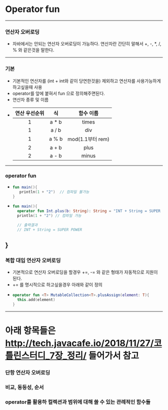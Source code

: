 # Operator fun
---
### 연산자 오버로딩
* 자바에서는 안되는 연산자 오버로딩이 가능하다. 연산자란 간단히 말해서 +, -, *, /, % 와 같은것을 말한다.
---
### 기본
* 기본적인 연산자를 (int + int와 같이 당연한것을) 제외하고 연산자를 사용가능하게 하고싶을때 사용
* operator를 앞에 붙혀서 fun 으로 정의해주면된다.
* 연산자 종류 및 이름
* |연산 우선순위|식|함수 이름|
  |:---:|:---:|:---:|
  |1|a * b|times|
  |1|a / b|div|
  |1|a % b|mod(1.1부터 rem)|
  |2|a + b|plus|
  |2|a - b|minus|
---
### operator fun
* ```kotlin
  fun main(){
     println(1 + "2")  // 컴파일 불가능 
  }
* ```kotlin
  fun main(){
    operator fun Int.plus(b: String): String = "INT + String = SUPER POWER"
    println(1 + "2") // 컴파일 가능
    
    // 출력결과
    // INT + String = SUPER POWER
}
---
### 복합 대입 연산자 오버로딩
* 기본적으로 연산자 오버로딩을 할경우 +=, -= 와 같은 형태가 자동적으로 지원이 된다.
* += 를 명시적으로 하고싶을경우 아래와 같이 정의
* ```kotlin
  operator fun <T> MutableCollection<T>.plusAssign(element: T){
    this.add(element)
  }
---
# 아래 항목들은 http://tech.javacafe.io/2018/11/27/코틀린스터디_7장_정리/ 들어가서 참고
### 단항 연산자 오버로딩
### 비교, 동등성, 순서
### operator를 활용하 컬렉션과 범위에 대해 쓸 수 있는 관례적인 함수들
